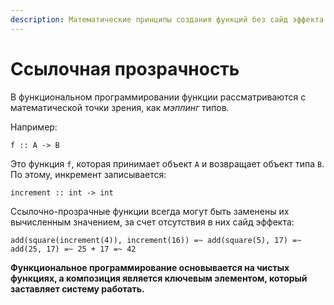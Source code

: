 ```yaml
---
description: Математические принципы создания функций без сайд эффекта
---
```


# Ссылочная прозрачность

В функциональном программировании функции рассматриваются с математической точки зрения, как _мэппинг_ типов.

Например:

`f :: A -> B`

Это функция `f`, которая принимает объект `А` и возвращает объект типа `B`. По этому, инкремент записывается:

`increment :: int -> int`

Ссылочно-прозрачные функции всегда могут быть заменены их вычисленным значением, за счет отсутствия в них сайд эффекта:

`add(square(increment(4)), increment(16)) =~ add(square(5), 17) =~ add(25, 17) =~ 25 + 17 =~ 42`

**Функциональное программирование основывается на чистых функциях, а композиция является ключевым элементом, который заставляет систему работать.**
